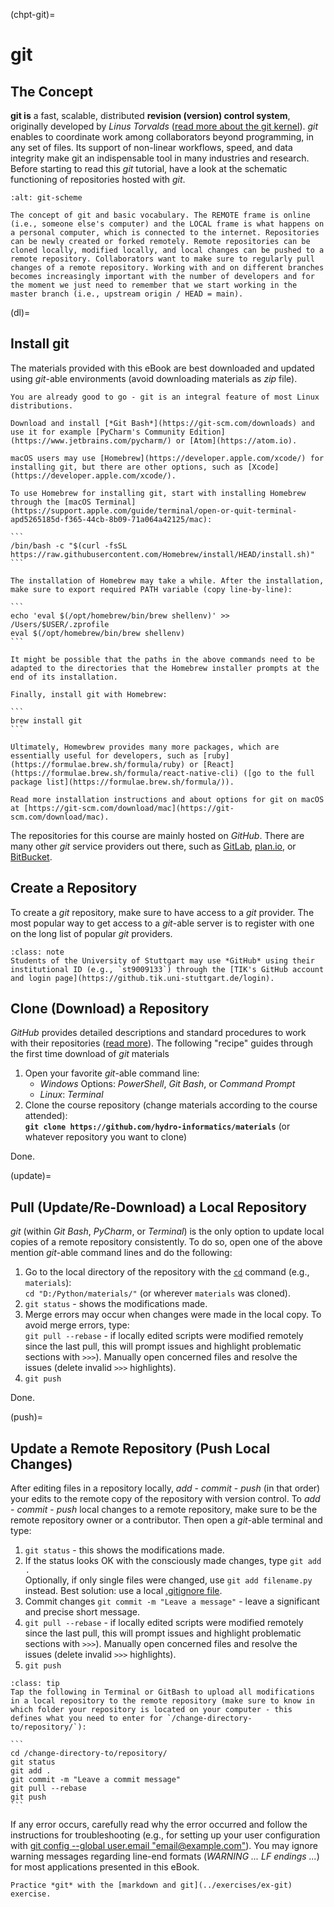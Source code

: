 (chpt-git)=
# git

## The Concept

**git is** a fast, scalable, distributed **revision (version) control system**, originally developed by *Linus Torvalds*  ([read more about the git kernel](https://git.kernel.org/)). *git* enables to coordinate work among collaborators beyond programming, in any set of files. Its support of non-linear workflows, speed, and data integrity make git an indispensable tool in many industries and research. Before starting to read this *git* tutorial, have a look at the schematic functioning of repositories hosted with *git*.

```{figure} ../img/git-scheme.png
:alt: git-scheme

The concept of git and basic vocabulary. The REMOTE frame is online (i.e., someone else's computer) and the LOCAL frame is what happens on a personal computer, which is connected to the internet. Repositories can be newly created or forked remotely. Remote repositories can be cloned locally, modified locally, and local changes can be pushed to a remote repository. Collaborators want to make sure to regularly pull changes of a remote repository. Working with and on different branches becomes increasingly important with the number of developers and for the moment we just need to remember that we start working in the master branch (i.e., upstream origin / HEAD = main).
```

(dl)=
## Install git
The materials provided with this eBook are best downloaded and updated using *git*-able environments (avoid downloading materials as *zip* file).

````{tabbed} Linux
You are already good to go - git is an integral feature of most Linux distributions.
````

````{tabbed} Windows
Download and install [*Git Bash*](https://git-scm.com/downloads) and use it for example [PyCharm's Community Edition](https://www.jetbrains.com/pycharm/) or [Atom](https://atom.io).
````

````{tabbed} macOS
macOS users may use [Homebrew](https://developer.apple.com/xcode/) for installing git, but there are other options, such as [Xcode](https://developer.apple.com/xcode/).

To use Homebrew for installing git, start with installing Homebrew through the [macOS Terminal](https://support.apple.com/guide/terminal/open-or-quit-terminal-apd5265185d-f365-44cb-8b09-71a064a42125/mac):

```
/bin/bash -c "$(curl -fsSL https://raw.githubusercontent.com/Homebrew/install/HEAD/install.sh)"
```

The installation of Homebrew may take a while. After the installation, make sure to export required PATH variable (copy line-by-line):

```
echo 'eval $(/opt/homebrew/bin/brew shellenv)' >> /Users/$USER/.zprofile
eval $(/opt/homebrew/bin/brew shellenv)
```

It might be possible that the paths in the above commands need to be adapted to the directories that the Homebrew installer prompts at the end of its installation.

Finally, install git with Homebrew:

```
brew install git
```

Ultimately, Homewbrew provides many more packages, which are essentially useful for developers, such as [ruby](https://formulae.brew.sh/formula/ruby) or [React](https://formulae.brew.sh/formula/react-native-cli) ([go to the full package list](https://formulae.brew.sh/formula/)).

Read more installation instructions and about options for git on macOS at [https://git-scm.com/download/mac](https://git-scm.com/download/mac).

````

The repositories for this course are mainly hosted on *GitHub*. There are many other *git* service providers out there, such as [GitLab](https://gitlab.com/pages), [plan.io](https://plan.io/knowledge-management/), or [BitBucket](https://bitbucket.org/).


## Create a Repository

To create a *git* repository, make sure to have access to a *git* provider. The most popular way to get access to a *git*-able server is to register with one on the long list of popular *git* providers.

```{admonition} Students of the University of Stuttgart
:class: note
Students of the University of Stuttgart may use *GitHub* using their institutional ID (e.g., `st9009133`) through the [TIK's GitHub account and login page](https://github.tik.uni-stuttgart.de/login).
```

## Clone (Download) a Repository

*GitHub* provides detailed descriptions and standard procedures to work with their repositories ([read more](https://help.github.com/en/articles/cloning-a-repository)). The following "recipe" guides through the first time download of *git* materials

1. Open your favorite *git*-able command line:
    * *Windows* Options: *PowerShell*, *Git Bash*, or *Command Prompt*
    * *Linux*: *Terminal*
1. Clone the course repository (change materials according to the course attended):<br> **`git clone https://github.com/hydro-informatics/materials`**  (or whatever repository you want to clone)

Done.

(update)=
## Pull (Update/Re-Download) a Local Repository

*git* (within *Git Bash*, *PyCharm*, or *Terminal*) is the only option to update local copies of a remote repository consistently. To do so, open one of the above mention *git*-able command lines and do the following:

1. Go to the local directory of the repository with the [`cd`](https://en.wikipedia.org/wiki/Cd_(command)) command (e.g., `materials`):</br> `cd "D:/Python/materials/"` (or wherever `materials` was cloned).
1. `git status` - shows the modifications made.
1.  Merge errors may occur when changes were made in the local copy. To avoid merge errors, type: </br> `git pull --rebase` - if locally edited scripts were modified remotely since the last pull, this will prompt issues and highlight problematic sections with `>>>`). Manually open concerned files and resolve the issues (delete invalid `>>>` highlights).
1. `git push`

Done.


(push)=
## Update a Remote Repository (Push Local Changes)

After editing files in a repository locally, *add* - *commit* - *push* (in that order) your edits to the remote copy of the repository with version control. To *add* - *commit* - *push* local changes to a remote repository, make sure to be the remote repository owner or a contributor. Then open a *git*-able terminal and type:
1. `git status` - this shows the modifications made.
1. If the status looks OK with the consciously made changes, type `git add .` </br>Optionally, if only single files were changed, use `git add filename.py` instead. Best solution: use a local [.gitignore file](https://help.github.com/en/github/using-git/ignoring-files).
1. Commit changes `git commit -m "Leave a message"` - leave a significant and precise short message.
1. `git pull --rebase` - if locally edited scripts were modified remotely since the last pull, this will prompt issues and highlight problematic sections with `>>>`). Manually open concerned files and resolve the issues (delete invalid `>>>` highlights).
1. `git push`

````{admonition} Summary for updating a repository
:class: tip
Tap the following in Terminal or GitBash to upload all modifications in a local repository to the remote repository (make sure to know in which folder your repository is located on your computer - this defines what you need to enter for `/change-directory-to/repository/`):

```
cd /change-directory-to/repository/
git status
git add .
git commit -m "Leave a commit message"
git pull --rebase
git push
```
````

If any error occurs, carefully read why the error occurred and follow the instructions for troubleshooting (e.g., for setting up your user configuration with [git config --global user.email "email@example.com"](https://docs.github.com/en/github/setting-up-and-managing-your-github-user-account/managing-email-preferences/setting-your-commit-email-address#setting-your-commit-email-address-in-git)). You may ignore warning messages regarding line-end formats (*WARNING ... LF endings ...*) for most applications presented in this eBook.

```{admonition} Exercise
Practice *git* with the [markdown and git](../exercises/ex-git) exercise.
```
